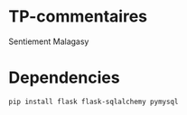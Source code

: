 # TP-commentaires
 Sentiement Malagasy

# Dependencies
```bash
pip install flask flask-sqlalchemy pymysql
```